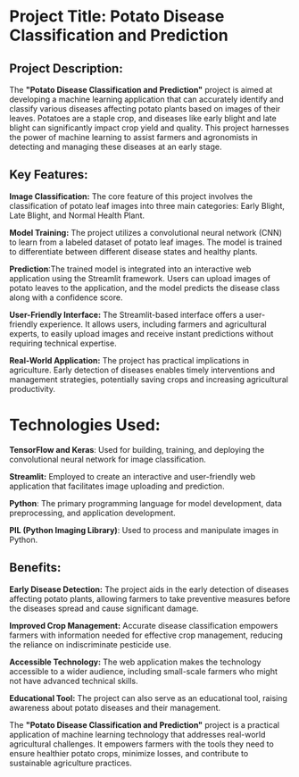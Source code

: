 # Project Title: Potato Disease Classification and Prediction

## Project Description:

The **"Potato Disease Classification and Prediction"** project is aimed at developing a machine learning application that can accurately identify and classify various diseases affecting potato plants based on images of their leaves. Potatoes are a staple crop, and diseases like early blight and late blight can significantly impact crop yield and quality. This project harnesses the power of machine learning to assist farmers and agronomists in detecting and managing these diseases at an early stage.

## Key Features:

**Image Classification:** The core feature of this project involves the classification of potato leaf images into three main categories: Early Blight, Late Blight, and Normal Health Plant.

**Model Training:** The project utilizes a convolutional neural network (CNN) to learn from a labeled dataset of potato leaf images. The model is trained to differentiate between different disease states and healthy plants.

**Prediction**:The trained model is integrated into an interactive web application using the Streamlit framework. Users can upload images of potato leaves to the application, and the model predicts the disease class along with a confidence score.

**User-Friendly Interface:** The Streamlit-based interface offers a user-friendly experience. It allows users, including farmers and agricultural experts, to easily upload images and receive instant predictions without requiring technical expertise.

**Real-World Application:** The project has practical implications in agriculture. Early detection of diseases enables timely interventions and management strategies, potentially saving crops and increasing agricultural productivity.

# Technologies Used:

**TensorFlow and Keras**:
Used for building, training, and deploying the convolutional neural network for image classification.

 **Streamlit:** Employed to create an interactive and user-friendly web application that facilitates image uploading and prediction.

**Python**: The primary programming language for model development, data preprocessing, and application development.

**PIL (Python Imaging Library)**: Used to process and manipulate images in Python.

## Benefits:

**Early Disease Detection:** The project aids in the early detection of diseases affecting potato plants, allowing farmers to take preventive measures before the diseases spread and cause significant damage.

**Improved Crop Management:** Accurate disease classification empowers farmers with information needed for effective crop management, reducing the reliance on indiscriminate pesticide use.

**Accessible Technology:** The web application makes the technology accessible to a wider audience, including small-scale farmers who might not have advanced technical skills.

**Educational Tool:** The project can also serve as an educational tool, raising awareness about potato diseases and their management.



The **"Potato Disease Classification and Prediction"** project is a practical application of machine learning technology that addresses real-world agricultural challenges. It empowers farmers with the tools they need to ensure healthier potato crops, minimize losses, and contribute to sustainable agriculture practices.

